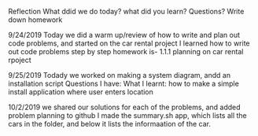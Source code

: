 Reflection
What ddid we do today?
what did you learn?
Questions?
Write down homework


9/24/2019
Today we did a warm up/review of how to write and plan out code problems, and started on the car rental project
I learned how to write out code problems step by step
homework is- 1.1.1 planning on car  rental rpoject 

9/25/2019
Todady we worked on making a system diagram, andd an installation script
Questions I have:
What I learnt: how to make a simple install application where user enters location

10/2/2019
we shared our solutions for each of the problems, and added problem planning to github
I made the summary.sh app, which lists all the cars in the folder, and below it lists the informaation of the car.
